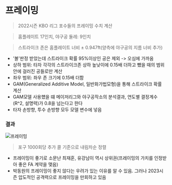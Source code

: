 # 프레이밍
> 2022시즌 KBO 리그 포수들의 프레이밍 수치 계산

> 홈플레이트 17인치, 야구공 둘레: 9인치

> 스트라이크 존은 홈플레이트 너비 ± 0.947ft(양측에 야구공의 지름 너비 추가)

- '볼'판정 받았는데 스트라이크 확률 95%이상인 공은 제외 -> 오심에 가까움
- 상하 범위: 타자 각각의 스트라이크존 상하 높낮이에 0.15배 더하고 뺐을 때의 범위 안에 걸러진 공들로만 계산
- 좌우 범위: 좌우 존 크기에 0.15배 더함
- GAM(Generalized Additive Model, 일반화가법모형)을 통해 스트라이크 확률 계산
- GAM모델 사용헀을 떄 메이저리그와 야구공작소의 분석결과, 연도별 결정계수(R^2, 설명력)가 0.8을 넘는다고 한다
- 타자 손방향, 투수 손방향 모두 모델 변수에 넣음

### 결과
![프레이밍](https://github.com/jaeb0129/baseball/assets/63768509/9a451d4f-9257-4d78-bcf6-d1dbabb70776)
> 포구 1000회당 추가 콜 기준으로 내림차순 정렬

- 프레이밍이 좋기로 소문난 최재훈, 유강남이 역시 상위권(프레이밍의 가치를 인정받아 좋은 FA 계약을 맺음)
- 박동원의 프레이밍이 좋지 않다는 우려가 있는 이유를 알 수 있음. 그러나 2023시즌 압도적인 공격력으로 프레이밍을 만회하고 있음

